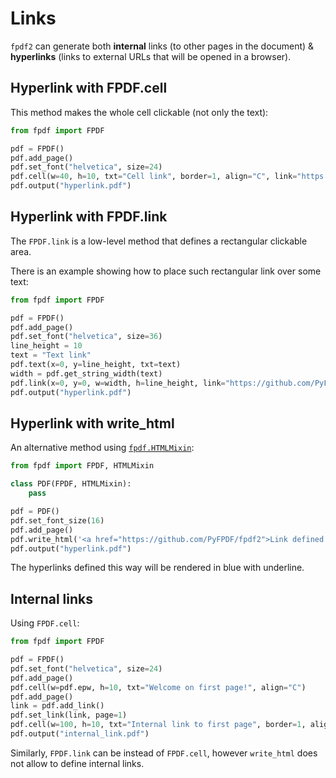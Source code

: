 # Links #

`fpdf2` can generate both **internal** links (to other pages in the document)
& **hyperlinks** (links to external URLs that will be opened in a browser).


## Hyperlink with FPDF.cell ##

This method makes the whole cell clickable (not only the text):

```python
from fpdf import FPDF

pdf = FPDF()
pdf.add_page()
pdf.set_font("helvetica", size=24)
pdf.cell(w=40, h=10, txt="Cell link", border=1, align="C", link="https://github.com/PyFPDF/fpdf2")
pdf.output("hyperlink.pdf")
```


## Hyperlink with FPDF.link ##

The `FPDF.link` is a low-level method that defines a rectangular clickable area.

There is an example showing how to place such rectangular link over some text:

```python
from fpdf import FPDF

pdf = FPDF()
pdf.add_page()
pdf.set_font("helvetica", size=36)
line_height = 10
text = "Text link"
pdf.text(x=0, y=line_height, txt=text)
width = pdf.get_string_width(text)
pdf.link(x=0, y=0, w=width, h=line_height, link="https://github.com/PyFPDF/fpdf2")
pdf.output("hyperlink.pdf")
```


## Hyperlink with write_html ##

An alternative method using [`fpdf.HTMLMixin`](HTML.html):

```python
from fpdf import FPDF, HTMLMixin

class PDF(FPDF, HTMLMixin):
    pass

pdf = PDF()
pdf.set_font_size(16)
pdf.add_page()
pdf.write_html('<a href="https://github.com/PyFPDF/fpdf2">Link defined as HTML</a>')
pdf.output("hyperlink.pdf")
```

The hyperlinks defined this way will be rendered in blue with underline.


## Internal links ##

Using `FPDF.cell`:

```python
from fpdf import FPDF

pdf = FPDF()
pdf.set_font("helvetica", size=24)
pdf.add_page()
pdf.cell(w=pdf.epw, h=10, txt="Welcome on first page!", align="C")
pdf.add_page()
link = pdf.add_link()
pdf.set_link(link, page=1)
pdf.cell(w=100, h=10, txt="Internal link to first page", border=1, align="C", link=link)
pdf.output("internal_link.pdf")
```

Similarly, `FPDF.link` can be instead of `FPDF.cell`,
however `write_html` does not allow to define internal links.

